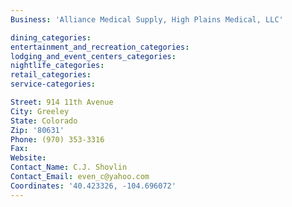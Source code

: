 ```yaml
---
Business: 'Alliance Medical Supply, High Plains Medical, LLC'

dining_categories:
entertainment_and_recreation_categories:
lodging_and_event_centers_categories:
nightlife_categories:
retail_categories:
service-categories:

Street: 914 11th Avenue
City: Greeley
State: Colorado
Zip: '80631'
Phone: (970) 353-3316
Fax:
Website:
Contact_Name: C.J. Shovlin
Contact_Email: even_c@yahoo.com
Coordinates: '40.423326, -104.696072'
---
```



